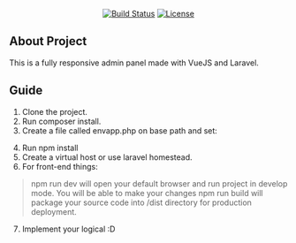 <p align="center">
<a href="https://travis-ci.org/laravel/framework"><img src="https://travis-ci.org/laravel/framework.svg" alt="Build Status"></a>
<a href="https://packagist.org/packages/laravel/framework"><img src="https://poser.pugx.org/laravel/framework/license.svg" alt="License"></a>
</p>

## About Project

This is a fully responsive admin panel made with VueJS and Laravel.

## Guide

1. Clone the project.
2. Run composer install.
3. Create a file called envapp.php on base path and set:

 > <?php
 >
 >  putenv('environment=local');
 > ?>

4. Run npm install
5. Create a virtual host or use laravel homestead.
6. For front-end things:

 > npm run dev will open your default browser and run project in develop mode. You will be able to make your changes
 > npm run build will package your source code into /dist directory for production deployment.

7. Implement your logical :D
